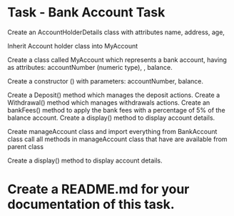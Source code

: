 # Task - Bank Account Task
Create an AccountHolderDetails class with attributes name, address, age, 

Inherit Account holder class into MyAccount

Create a class called MyAccount which represents a bank account, having as attributes: accountNumber (numeric type),
, balance.

Create a constructor () with parameters: accountNumber,  balance.

Create a Deposit() method which manages the deposit actions.
Create a Withdrawal() method  which manages withdrawals actions.
Create an bankFees() method to apply the bank fees with a percentage of 5% of the balance account.
Create a display() method to display account details.

Create manageAccount class and import everything from BankAccount class
call all methods in manageAccount class that have are available from parent class

Create a display() method to display account details.

# Create a README.md for your documentation of this task.

